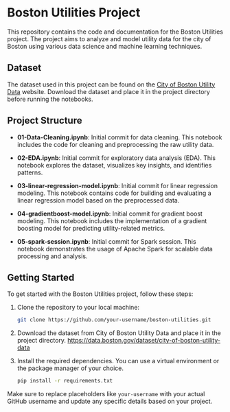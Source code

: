 # Boston Utilities Project

This repository contains the code and documentation for the Boston Utilities project. The project aims to analyze and model utility data for the city of Boston using various data science and machine learning techniques.

## Dataset

The dataset used in this project can be found on the [City of Boston Utility Data](https://data.boston.gov/dataset/city-of-boston-utility-data) website. Download the dataset and place it in the project directory before running the notebooks.

## Project Structure

- **01-Data-Cleaning.ipynb**: Initial commit for data cleaning. This notebook includes the code for cleaning and preprocessing the raw utility data.

- **02-EDA.ipynb**: Initial commit for exploratory data analysis (EDA). This notebook explores the dataset, visualizes key insights, and identifies patterns.

- **03-linear-regression-model.ipynb**: Initial commit for linear regression modeling. This notebook contains code for building and evaluating a linear regression model based on the preprocessed data.

- **04-gradientboost-model.ipynb**: Initial commit for gradient boost modeling. This notebook includes the implementation of a gradient boosting model for predicting utility-related metrics.

- **05-spark-session.ipynb**: Initial commit for Spark session. This notebook demonstrates the usage of Apache Spark for scalable data processing and analysis.

## Getting Started

To get started with the Boston Utilities project, follow these steps:

1. Clone the repository to your local machine:

   ```bash
   git clone https://github.com/your-username/boston-utilities.git
   ```
2. Download the dataset from City of Boston Utility Data and place it in the project directory. <https://data.boston.gov/dataset/city-of-boston-utility-data>
3. Install the required dependencies. You can use a virtual environment or the package manager of your choice.
    ```bash
   pip install -r requirements.txt
   ```

Make sure to replace placeholders like `your-username` with your actual GitHub username and update any specific details based on your project.
